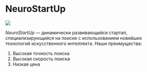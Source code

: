  
# NeuroStartUp 

![](https://netology-code.github.io/git-homeworks/introduction/assets/logo.png)

*NeuroStartUp* — динамически развивающийся стартап, специализирующийся на поиске с использованием новейших технологий искусственного интеллекта. 
Наши преимущества: 
1. Высокая точность поиска 
2. Высокая скорость поиска 
3. Низкая цена

 
 